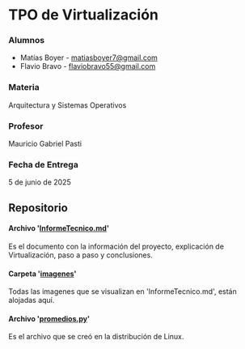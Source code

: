 # TPO de Virtualización
### Alumnos
- Matías Boyer - <matiasboyer7@gmail.com>
- Flavio Bravo - <flaviobravo55@gmail.com>
### Materia
Arquitectura y Sistemas Operativos
### Profesor
Mauricio Gabriel Pasti
### Fecha de Entrega
5 de junio de 2025


## Repositorio
#### Archivo '[InformeTecnico.md](./InformeTecnico.md)'
Es el documento con la información del proyecto, explicación de Virtualización, paso a paso y conclusiones.
#### Carpeta '[imagenes](./imagenes/)'
Todas las imagenes que se visualizan en 'InformeTecnico.md', están alojadas aquí.
#### Archivo '[promedios.py](./promedios.py)'
Es el archivo que se creó en la distribución de Linux.
